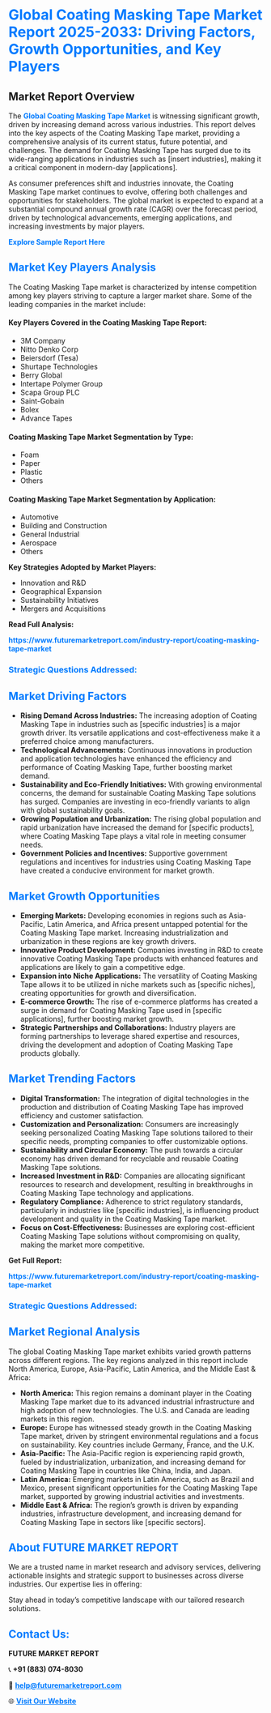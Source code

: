 <h1 style="color: #007BFF;">Global Coating Masking Tape Market Report 2025-2033: Driving Factors, Growth Opportunities, and Key Players</h1>

<section id="overview">
<h2>Market Report Overview</h2>
<p>The <a href="https://www.futuremarketreport.com/industry-report/coating-masking-tape-market" style="color: #007BFF; text-decoration: none;"><strong>Global Coating Masking Tape Market</strong></a> is witnessing significant growth, driven by increasing demand across various industries. This report delves into the key aspects of the Coating Masking Tape market, providing a comprehensive analysis of its current status, future potential, and challenges. The demand for Coating Masking Tape has surged due to its wide-ranging applications in industries such as [insert industries], making it a critical component in modern-day [applications].</p>
<p>As consumer preferences shift and industries innovate, the Coating Masking Tape market continues to evolve, offering both challenges and opportunities for stakeholders. The global market is expected to expand at a substantial compound annual growth rate (CAGR) over the forecast period, driven by technological advancements, emerging applications, and increasing investments by major players.</p>
</section>

<section id="overview">
<p><a href="https://www.futuremarketreport.com/request-sample/reportId=40384" style="color: #007BFF; text-decoration: none;"><strong>Explore Sample Report Here</strong></a></p>
</section>

<section id="key-players">
<h2 style="color: #007BFF;">Market Key Players Analysis</h2>
<p>The Coating Masking Tape market is characterized by intense competition among key players striving to capture a larger market share. Some of the leading companies in the market include:</p>
<h4>Key Players Covered in the Coating Masking Tape Report:</h4>
<ul><li>3M Company</li><li>Nitto Denko Corp</li><li>Beiersdorf (Tesa)</li><li>Shurtape Technologies</li><li>Berry Global</li><li>Intertape Polymer Group</li><li>Scapa Group PLC</li><li>Saint-Gobain</li><li>Bolex</li><li>Advance Tapes</li></ul>
<h4>Coating Masking Tape Market Segmentation by Type:</h4>
<ul><li>Foam</li><li>Paper</li><li>Plastic</li><li>Others</li></ul>

<h4>Coating Masking Tape Market Segmentation by Application:</h4>
<ul><li>Automotive</li><li>Building and Construction</li><li>General Industrial</li><li>Aerospace</li><li>Others</li></ul>
<p><strong>Key Strategies Adopted by Market Players:</strong></p>
<ul>
<li>Innovation and R&D</li>
<li>Geographical Expansion</li>
<li>Sustainability Initiatives</li>
<li>Mergers and Acquisitions</li>
</ul>
</section>

<section>
<p><strong>Read Full Analysis: </strong></p><a href="https://www.futuremarketreport.com/industry-report/coating-masking-tape-market" style="color: #007BFF; text-decoration: none;"><strong>https://www.futuremarketreport.com/industry-report/coating-masking-tape-market</strong></a>
<h3 style="color: #007BFF;">Strategic Questions Addressed:</h3>
</section>

<section id="driving-factors">
<h2 style="color: #007BFF;">Market Driving Factors</h2>
<ul>
<li><strong>Rising Demand Across Industries:</strong> The increasing adoption of Coating Masking Tape in industries such as [specific industries] is a major growth driver. Its versatile applications and cost-effectiveness make it a preferred choice among manufacturers.</li>
<li><strong>Technological Advancements:</strong> Continuous innovations in production and application technologies have enhanced the efficiency and performance of Coating Masking Tape, further boosting market demand.</li>
<li><strong>Sustainability and Eco-Friendly Initiatives:</strong> With growing environmental concerns, the demand for sustainable Coating Masking Tape solutions has surged. Companies are investing in eco-friendly variants to align with global sustainability goals.</li>
<li><strong>Growing Population and Urbanization:</strong> The rising global population and rapid urbanization have increased the demand for [specific products], where Coating Masking Tape plays a vital role in meeting consumer needs.</li>
<li><strong>Government Policies and Incentives:</strong> Supportive government regulations and incentives for industries using Coating Masking Tape have created a conducive environment for market growth.</li>
</ul>
</section>

<section id="growth-opportunities">
<h2 style="color: #007BFF;">Market Growth Opportunities</h2>
<ul>
<li><strong>Emerging Markets:</strong> Developing economies in regions such as Asia-Pacific, Latin America, and Africa present untapped potential for the Coating Masking Tape market. Increasing industrialization and urbanization in these regions are key growth drivers.</li>
<li><strong>Innovative Product Development:</strong> Companies investing in R&D to create innovative Coating Masking Tape products with enhanced features and applications are likely to gain a competitive edge.</li>
<li><strong>Expansion into Niche Applications:</strong> The versatility of Coating Masking Tape allows it to be utilized in niche markets such as [specific niches], creating opportunities for growth and diversification.</li>
<li><strong>E-commerce Growth:</strong> The rise of e-commerce platforms has created a surge in demand for Coating Masking Tape used in [specific applications], further boosting market growth.</li>
<li><strong>Strategic Partnerships and Collaborations:</strong> Industry players are forming partnerships to leverage shared expertise and resources, driving the development and adoption of Coating Masking Tape products globally.</li>
</ul>
</section>

<section id="trending-factors">
<h2 style="color: #007BFF;">Market Trending Factors</h2>
<ul>
<li><strong>Digital Transformation:</strong> The integration of digital technologies in the production and distribution of Coating Masking Tape has improved efficiency and customer satisfaction.</li>
<li><strong>Customization and Personalization:</strong> Consumers are increasingly seeking personalized Coating Masking Tape solutions tailored to their specific needs, prompting companies to offer customizable options.</li>
<li><strong>Sustainability and Circular Economy:</strong> The push towards a circular economy has driven demand for recyclable and reusable Coating Masking Tape solutions.</li>
<li><strong>Increased Investment in R&D:</strong> Companies are allocating significant resources to research and development, resulting in breakthroughs in Coating Masking Tape technology and applications.</li>
<li><strong>Regulatory Compliance:</strong> Adherence to strict regulatory standards, particularly in industries like [specific industries], is influencing product development and quality in the Coating Masking Tape market.</li>
<li><strong>Focus on Cost-Effectiveness:</strong> Businesses are exploring cost-efficient Coating Masking Tape solutions without compromising on quality, making the market more competitive.</li>
</ul>
</section>

<section>
<p><strong>Get Full Report: </strong></p><a href="https://www.futuremarketreport.com/industry-report/coating-masking-tape-market" style="color: #007BFF; text-decoration: none;"><strong>https://www.futuremarketreport.com/industry-report/coating-masking-tape-market</strong></a>
<h3 style="color: #007BFF;">Strategic Questions Addressed:</h3>
</section>


<section id="regional-analysis">
<h2 style="color: #007BFF;">Market Regional Analysis</h2>
<p>The global Coating Masking Tape market exhibits varied growth patterns across different regions. The key regions analyzed in this report include North America, Europe, Asia-Pacific, Latin America, and the Middle East & Africa:</p>
<ul>
<li><strong>North America:</strong> This region remains a dominant player in the Coating Masking Tape market due to its advanced industrial infrastructure and high adoption of new technologies. The U.S. and Canada are leading markets in this region.</li>
<li><strong>Europe:</strong> Europe has witnessed steady growth in the Coating Masking Tape market, driven by stringent environmental regulations and a focus on sustainability. Key countries include Germany, France, and the U.K.</li>
<li><strong>Asia-Pacific:</strong> The Asia-Pacific region is experiencing rapid growth, fueled by industrialization, urbanization, and increasing demand for Coating Masking Tape in countries like China, India, and Japan.</li>
<li><strong>Latin America:</strong> Emerging markets in Latin America, such as Brazil and Mexico, present significant opportunities for the Coating Masking Tape market, supported by growing industrial activities and investments.</li>
<li><strong>Middle East & Africa:</strong> The region’s growth is driven by expanding industries, infrastructure development, and increasing demand for Coating Masking Tape in sectors like [specific sectors].</li>
</ul>
</section>

<footer>
<h2 style="color: #007BFF;">About FUTURE MARKET REPORT</h2>
<p>We are a trusted name in market research and advisory services, delivering actionable insights and strategic support to businesses across diverse industries. Our expertise lies in offering:</p>

<p>Stay ahead in today’s competitive landscape with our tailored research solutions.</p>

<h2 style="color: #007BFF;">Contact Us:</h2>
<p><strong>FUTURE MARKET REPORT</strong></p>
<p>📞 <strong>+91 (883) 074-8030</strong></p>
<p>📧 <strong><a href="mailto:help@futuremarketreport.com" style="color: #007BFF;">help@futuremarketreport.com</a></strong></p>
<p>🌐 <strong><a href="https://www.futuremarketreport.com/" style="color: #007BFF;">Visit Our Website</a></strong></p>
</footer>